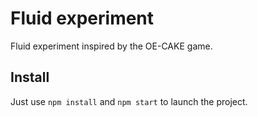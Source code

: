 # Fluid experiment

Fluid experiment inspired by the OE-CAKE game.


## Install

Just use `npm install` and `npm start` to launch the project.